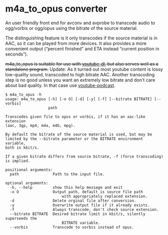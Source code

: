 # m4a\_to\_opus converter

An user friendly front end for avconv and avprobe to transcode audio to
ogg/vorbis or ogg/opus using the bitrate of the source material.

The distinguishing feature is it only transcodes if the source material
is in AAC, so it can be played from more devices. It also provides a
more convenient output (“percent finished” and ETA instead “current
position in seconds”).

~~m4a\_to\_opus is suitable for use with
[youtube-dl](https://rg3.github.io/youtube-dl/), but also serves well as
a standalone program.~~
Update: As it turned out most youtube content is lossy low-quality sound,
transcoded to high bitrate AAC. Another transcoding step is no good unless
you want an extremely low bitrate and don't care about bad quality. In that
case use [youtube-podcast](https://github.com/gregor-b/youtube-podcast).

```
$ m4a_to_opus -h
usage: m4a_to_opus [-h] [-o O] [-d] [-y] [-f] [--bitrate BITRATE] [--vorbis]
                   path

Transcodes given file to opus or vorbis, if it has an aac-like extension
(aac, 3gp, mp4, m4a, m4b, mpg).

By default the bitrate of the source material is used, but may be
limited by the --bitrate parameter or the BITRATE environment variable,
both in kbit/s.

If a given bitrate differs from source bitrate, -f (force transcoding)
is implied.

positional arguments:
  path               Path to the input file.

optional arguments:
  -h, --help         show this help message and exit
  -o O               Output path, default is source file path
                         with appropriately replaced extension.
  -d                 Delete orginal file after conversion.
  -y                 Overwrite output file if it already exists.
  -f                 Always transcode, don't check source extension.
  --bitrate BITRATE  Desired bitrate limit in kbit/s, silently superseeds the
                         BITRATE variable.
  --vorbis           Transcode to vorbis instead of opus.
```
